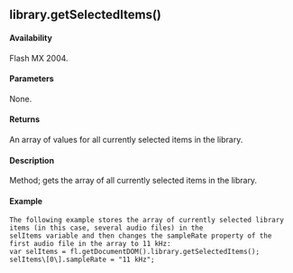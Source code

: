 ## library.getSelectedItems()

#### Availability

Flash MX 2004.

#### Parameters

None.

#### Returns

An array of values for all currently selected items in the library.

#### Description

Method; gets the array of all currently selected items in the library.

#### Example

```
The following example stores the array of currently selected library items (in this case, several audio files) in the
selItems variable and then changes the sampleRate property of the first audio file in the array to 11 kHz:
var selItems = fl.getDocumentDOM().library.getSelectedItems(); selItems\[0\].sampleRate = "11 kHz";

```